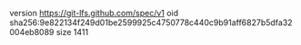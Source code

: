 version https://git-lfs.github.com/spec/v1
oid sha256:9e822134f249d01be2599925c4750778c440c9b91aff6827b5dfa32004eb8089
size 1411
